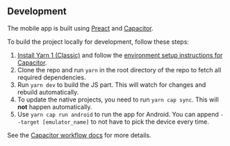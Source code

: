 ## Development

The mobile app is built using [Preact](https://preactjs.com/) and [Capacitor](https://capacitorjs.com/).

To build the project locally for development, follow these steps:

1. [Install Yarn 1 (Classic)](https://classic.yarnpkg.com/en/docs/install) and follow the [environment setup instructions for Capacitor](https://capacitorjs.com/docs/getting-started/environment-setup).
2. Clone the repo and run `yarn` in the root directory of the repo to fetch all required dependencies.
3. Run `yarn dev` to build the JS part. This will watch for changes and rebuild automatically.
4. To update the native projects, you need to run `yarn cap sync`. This will **not** happen automatically.
5. Use `yarn cap run android` to run the app for Android. You can append `--target [emulator_name]` to not have to pick the device every time.

See the [Capacitor workflow docs](https://capacitorjs.com/docs/v3/basics/workflow) for more details.

